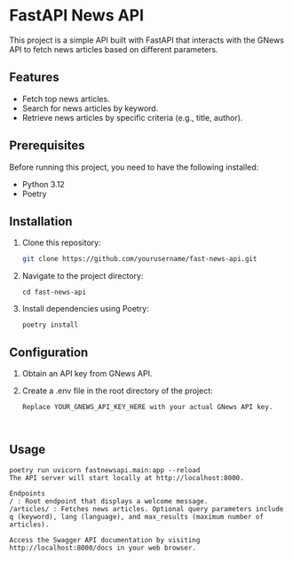 # FastAPI News API

This project is a simple API built with FastAPI that interacts with the GNews API to fetch news articles based on different parameters.

## Features

- Fetch top news articles.
- Search for news articles by keyword.
- Retrieve news articles by specific criteria (e.g., title, author).

## Prerequisites

Before running this project, you need to have the following installed:

- Python 3.12
- Poetry

## Installation

1. Clone this repository:

   ```bash
   git clone https://github.com/yourusername/fast-news-api.git
2. Navigate to the project directory:
   ```
   cd fast-news-api
3. Install dependencies using Poetry:
   ```
   poetry install

## Configuration
1. Obtain an API key from GNews API.
2. Create a .env file in the root directory of the project:

   ``` GNEWS_API_KEY="YOUR_GNEWS_API_KEY_HERE"
   Replace YOUR_GNEWS_API_KEY_HERE with your actual GNews API key.



## Usage
   ```Run the FastAPI application using uvicorn:
   poetry run uvicorn fastnewsapi.main:app --reload
   The API server will start locally at http://localhost:8000.

   Endpoints
   / : Root endpoint that displays a welcome message.
   /articles/ : Fetches news articles. Optional query parameters include q (keyword), lang (language), and max_results (maximum number of articles).

   Access the Swagger API documentation by visiting http://localhost:8000/docs in your web browser.

   